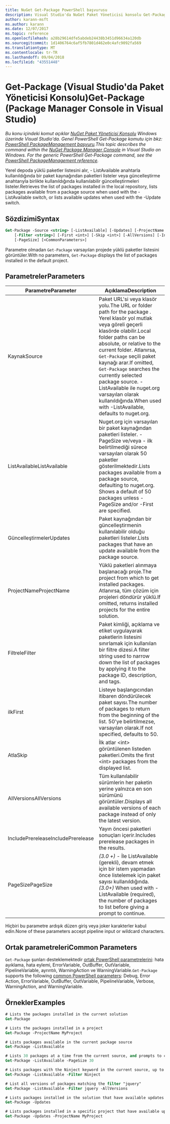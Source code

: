 ```yaml
---
title: NuGet Get-Package PowerShell başvurusu
description: Visual Studio'da NuGet Paket Yöneticisi konsolu Get-Package PowerShell komutunda referansı.
author: karann-msft
ms.author: karann
ms.date: 12/07/2017
ms.topic: reference
ms.openlocfilehash: a28b29614dfe5abdeb24438b3451d96634a120db
ms.sourcegitcommit: 1d1406764c6af5fb7801d462e0c4afc9092fa569
ms.translationtype: MT
ms.contentlocale: tr-TR
ms.lasthandoff: 09/04/2018
ms.locfileid: "43551448"
---
```

# <a name="get-package-package-manager-console-in-visual-studio"></a><span data-ttu-id="a203e-103">Get-Package (Visual Studio'da Paket Yöneticisi Konsolu)</span><span class="sxs-lookup"><span data-stu-id="a203e-103">Get-Package (Package Manager Console in Visual Studio)</span></span>

<span data-ttu-id="a203e-104">*Bu konu içindeki komut açıklar [NuGet Paket Yöneticisi Konsolu](package-manager-console.md) Windows üzerinde Visual Studio'da. Genel PowerShell Get-Package komutu için bkz: [PowerShell PackageManagement başvuru](/powershell/module/packagemanagement/?view=powershell-6).*</span><span class="sxs-lookup"><span data-stu-id="a203e-104">*This topic describes the command within the [NuGet Package Manager Console](package-manager-console.md) in Visual Studio on Windows. For the generic PowerShell Get-Package command, see the [PowerShell PackageManagement reference](/powershell/module/packagemanagement/?view=powershell-6).*</span></span>

<span data-ttu-id="a203e-105">Yerel depoda yüklü paketler listesini alır, - ListAvailable anahtarla kullanıldığında bir paket kaynağından paketleri listeler veya güncelleştirme anahtarıyla birlikte kullanıldığında kullanılabilir güncelleştirmeleri listeler.</span><span class="sxs-lookup"><span data-stu-id="a203e-105">Retrieves the list of packages installed in the local repository, lists packages available from a package source when used with the -ListAvailable switch, or lists available updates when used with the -Update switch.</span></span>

## <a name="syntax"></a><span data-ttu-id="a203e-106">Sözdizimi</span><span class="sxs-lookup"><span data-stu-id="a203e-106">Syntax</span></span>

```ps
Get-Package -Source <string> [-ListAvailable] [-Updates] [-ProjectName <string>]
    [-Filter <string>] [-First <int>] [-Skip <int>] [-AllVersions] [-IncludePrerelease]
    [-PageSize] [<CommonParameters>]
```

<span data-ttu-id="a203e-107">Parametre olmadan `Get-Package` varsayılan projede yüklü paketler listesini görüntüler.</span><span class="sxs-lookup"><span data-stu-id="a203e-107">With no parameters, `Get-Package` displays the list of packages installed in the default project.</span></span>

## <a name="parameters"></a><span data-ttu-id="a203e-108">Parametreler</span><span class="sxs-lookup"><span data-stu-id="a203e-108">Parameters</span></span>

| <span data-ttu-id="a203e-109">Parametre</span><span class="sxs-lookup"><span data-stu-id="a203e-109">Parameter</span></span> | <span data-ttu-id="a203e-110">Açıklama</span><span class="sxs-lookup"><span data-stu-id="a203e-110">Description</span></span> |
| --- | --- |
| <span data-ttu-id="a203e-111">Kaynak</span><span class="sxs-lookup"><span data-stu-id="a203e-111">Source</span></span> | <span data-ttu-id="a203e-112">Paket URL'si veya klasör yolu.</span><span class="sxs-lookup"><span data-stu-id="a203e-112">The URL or folder path for the package .</span></span> <span data-ttu-id="a203e-113">Yerel klasör yol mutlak veya göreli geçerli klasörde olabilir.</span><span class="sxs-lookup"><span data-stu-id="a203e-113">Local folder paths can be absolute, or relative to the current folder.</span></span> <span data-ttu-id="a203e-114">Atlanırsa, `Get-Package` seçili paket kaynağı arar.</span><span class="sxs-lookup"><span data-stu-id="a203e-114">If omitted, `Get-Package` searches the currently selected package source.</span></span> <span data-ttu-id="a203e-115">-ListAvailable ile nuget.org varsayılan olarak kullanıldığında.</span><span class="sxs-lookup"><span data-stu-id="a203e-115">When used with -ListAvailable, defaults to nuget.org.</span></span> |
| <span data-ttu-id="a203e-116">ListAvailable</span><span class="sxs-lookup"><span data-stu-id="a203e-116">ListAvailable</span></span> | <span data-ttu-id="a203e-117">Nuget.org için varsayılan bir paket kaynağından paketleri listeler. -PageSize ve/veya - ilk belirtilmediği sürece varsayılan olarak 50 paketler gösterilmektedir.</span><span class="sxs-lookup"><span data-stu-id="a203e-117">Lists packages available from a package source, defaulting to nuget.org. Shows a default of 50 packages unless -PageSize and/or -First are specified.</span></span> |
| <span data-ttu-id="a203e-118">Güncelleştirmeler</span><span class="sxs-lookup"><span data-stu-id="a203e-118">Updates</span></span> | <span data-ttu-id="a203e-119">Paket kaynağından bir güncelleştirmenin kullanılabilir olduğu paketleri listeler.</span><span class="sxs-lookup"><span data-stu-id="a203e-119">Lists packages that have an update available from the package source.</span></span> |
| <span data-ttu-id="a203e-120">ProjectName</span><span class="sxs-lookup"><span data-stu-id="a203e-120">ProjectName</span></span> | <span data-ttu-id="a203e-121">Yüklü paketleri alınmaya başlanacağı proje.</span><span class="sxs-lookup"><span data-stu-id="a203e-121">The project from which to get installed packages.</span></span> <span data-ttu-id="a203e-122">Atlanırsa, tüm çözüm için projeleri döndürür yüklü.</span><span class="sxs-lookup"><span data-stu-id="a203e-122">If omitted, returns installed projects for the entire solution.</span></span> |
| <span data-ttu-id="a203e-123">Filtrele</span><span class="sxs-lookup"><span data-stu-id="a203e-123">Filter</span></span> | <span data-ttu-id="a203e-124">Paket kimliği, açıklama ve etiket uygulayarak paketlerin listesini sınırlamak için kullanılan bir filtre dizesi.</span><span class="sxs-lookup"><span data-stu-id="a203e-124">A filter string used to narrow down the list of packages by applying it to the package ID, description, and tags.</span></span> |
| <span data-ttu-id="a203e-125">ilk</span><span class="sxs-lookup"><span data-stu-id="a203e-125">First</span></span> | <span data-ttu-id="a203e-126">Listeye başlangıcından itibaren döndürülecek paket sayısı.</span><span class="sxs-lookup"><span data-stu-id="a203e-126">The number of packages to return from the beginning of the list.</span></span> <span data-ttu-id="a203e-127">50'ye belirtilmezse, varsayılan olarak.</span><span class="sxs-lookup"><span data-stu-id="a203e-127">If not specified, defaults to 50.</span></span> |
| <span data-ttu-id="a203e-128">Atla</span><span class="sxs-lookup"><span data-stu-id="a203e-128">Skip</span></span> | <span data-ttu-id="a203e-129">İlk atlar &lt;int&gt; görüntülenen listeden paketleri.</span><span class="sxs-lookup"><span data-stu-id="a203e-129">Omits the first &lt;int&gt; packages from the displayed list.</span></span>  |
| <span data-ttu-id="a203e-130">AllVersions</span><span class="sxs-lookup"><span data-stu-id="a203e-130">AllVersions</span></span> | <span data-ttu-id="a203e-131">Tüm kullanılabilir sürümlerin her paketin yerine yalnızca en son sürümünü görüntüler.</span><span class="sxs-lookup"><span data-stu-id="a203e-131">Displays all available versions of each package instead of only the latest version.</span></span> |
| <span data-ttu-id="a203e-132">IncludePrerelease</span><span class="sxs-lookup"><span data-stu-id="a203e-132">IncludePrerelease</span></span> | <span data-ttu-id="a203e-133">Yayın öncesi paketleri sonuçları içerir.</span><span class="sxs-lookup"><span data-stu-id="a203e-133">Includes prerelease packages in the results.</span></span> |
| <span data-ttu-id="a203e-134">PageSize</span><span class="sxs-lookup"><span data-stu-id="a203e-134">PageSize</span></span> | <span data-ttu-id="a203e-135">*(3.0 +)*  - İle ListAvailable (gerekli), devam etmek için bir istem yapmadan önce listelemek için paket sayısı kullanıldığında.</span><span class="sxs-lookup"><span data-stu-id="a203e-135">*(3.0+)* When used with -ListAvailable (required), the number of packages to list before giving a prompt to continue.</span></span> |

<span data-ttu-id="a203e-136">Hiçbiri bu parametre ardışık düzen giriş veya joker karakterler kabul edin.</span><span class="sxs-lookup"><span data-stu-id="a203e-136">None of these parameters accept pipeline input or wildcard characters.</span></span>

## <a name="common-parameters"></a><span data-ttu-id="a203e-137">Ortak parametreleri</span><span class="sxs-lookup"><span data-stu-id="a203e-137">Common Parameters</span></span>

<span data-ttu-id="a203e-138">`Get-Package` şunları desteklemektedir [ortak PowerShell parametrelerini](http://go.microsoft.com/fwlink/?LinkID=113216): hata ayıklama, hata eylemi, ErrorVariable, OutBuffer, OutVariable, PipelineVariable, ayrıntılı, WarningAction ve WarningVariable.</span><span class="sxs-lookup"><span data-stu-id="a203e-138">`Get-Package` supports the following [common PowerShell parameters](http://go.microsoft.com/fwlink/?LinkID=113216): Debug, Error Action, ErrorVariable, OutBuffer, OutVariable, PipelineVariable, Verbose, WarningAction, and WarningVariable.</span></span>

## <a name="examples"></a><span data-ttu-id="a203e-139">Örnekler</span><span class="sxs-lookup"><span data-stu-id="a203e-139">Examples</span></span>

```ps
# Lists the packages installed in the current solution
Get-Package

# Lists the packages installed in a project
Get-Package -ProjectName MyProject

# Lists packages available in the current package source
Get-Package -ListAvailable

# Lists 30 packages at a time from the current source, and prompts to continue if more are available
Get-Package -ListAvailable -PageSize 30

# Lists packages with the Ninject keyword in the current source, up to 50
Get-Package -ListAvailable -Filter Ninject

# List all versions of packages matching the filter "jquery"
Get-Package -ListAvailable -Filter jquery -AllVersions

# Lists packages installed in the solution that have available updates
Get-Package -Updates

# Lists packages installed in a specific project that have available updates
Get-Package -Updates -ProjectName MyProject
```
